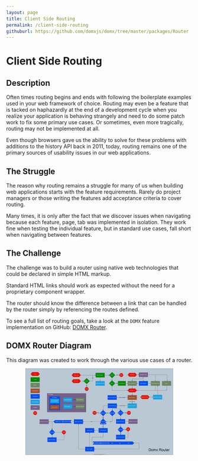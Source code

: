 ```yaml
---
layout: page
title: Client Side Routing
permalink: /client-side-routing
githuburl: https://github.com/domxjs/domx/tree/master/packages/Router
---
```



# Client Side Routing


## Description
Often times routing begins and ends with following the boilerplate examples used in your web framework of choice. Routing may even be a feature that is tacked on haphazardly at the end of a development cycle when you realize your application is behaving strangely and need to do some patch work to fix some primary use cases. Or sometimes, even more tragically, routing may not be implemented at all. 

Even though browsers gave us the ability to solve for these problems with additions to the history API back in 2011, today, routing remains one of the primary sources of usability issues in our web applications. 

## The Struggle
The reason why routing remains a struggle for many of us when building web applications starts with the feature requirements. Rarely do project managers or those writing the features add acceptance criteria to cover routing.

Many times, it is only after the fact that we discover issues when navigating because each feature, page, tab was implemented in isolation. They work fine when testing the individual feature, but in standard use cases, fall short when navigating between features.


<!--
## Examples of Good and Bad Routing
We will cover a myriad of good and bad examples of routing, and go over some simple rules to drastically improve your users experience with a few "easy" to implement tricks. 

## How a Router is Built
We will also take a look at the basics of how a router is built.

## What to Look for in a Router
so we can better understand what features to look for when choosing a router. And if you are already using a first class router, what features it may already have so that you can take full advantage of them.

## How to use the history API directly
And finally, for simple applications, how to use the history API directly to solve for the most common pitfalls. 
!-->

## The Challenge
The challenge was to build a router using native web technologies that could be declared in simple HTML markup.

Standard HTML links should work as expected without the need for a proprietary component wrapper.

The router should know the difference between a link that can be handled by the router simply by referencing the routes defined.

To see a full list of routing goals, take a look at the `DOMX` feature implementation on GitHub:
<a href="https://github.com/domxjs/domx/tree/master/packages/Router">DOMX Router</a>.


## DOMX Router Diagram
This diagram was created to work through the various use cases of a router.
<div style="text-align:center;max-width:400px;margin:0 auto;">
    <a href="assets/Router.drawio.svg" target="__blank">
        <img src="assets/Router.drawio.svg" style="width:460px">
    </a>
</div>